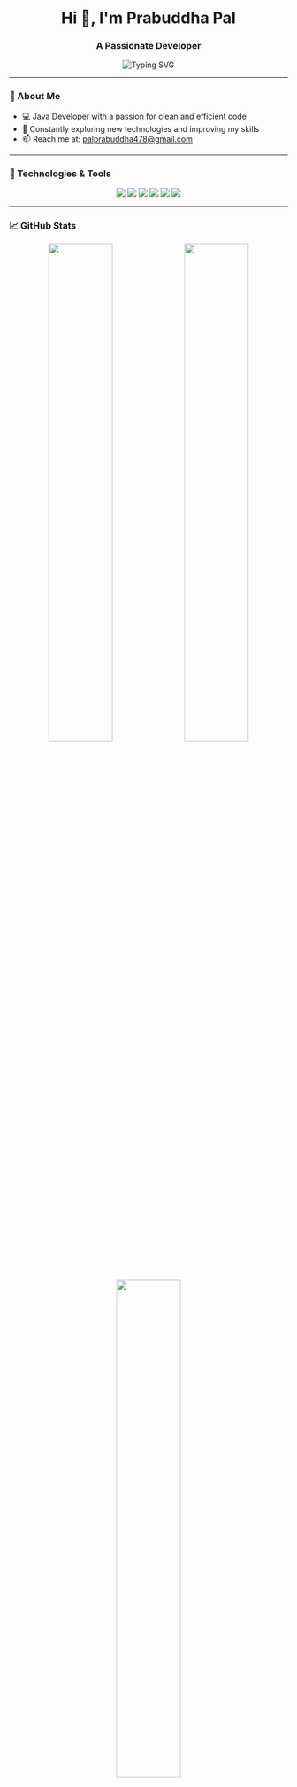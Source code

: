 <!-- GitHub Profile README with Animations -->

<h1 align="center">Hi 👋, I'm Prabuddha Pal</h1>
<h3 align="center">A Passionate Developer</h3>

<p align="center">
  <img src="https://readme-typing-svg.demolab.com?font=Fira+Code&duration=3000&pause=1000&color=1E90FF&center=true&vCenter=true&width=435&lines=Java+Developer+%7C;Loves+to+Code+%E2%9C%A8;Always+Learning+Something+New!" alt="Typing SVG" />
</p>

---

### 🚀 About Me

- 💻 Java Developer with a passion for clean and efficient code  
- 🌱 Constantly exploring new technologies and improving my skills  
- 📫 Reach me at: [palprabuddha478@gmail.com](mailto:palprabuddha478@gmail.com)

---

### 🔧 Technologies & Tools

<p align="center">
  <img src="https://img.shields.io/badge/Java-ED8B00?style=for-the-badge&logo=java&logoColor=white"/>
  <img src="https://img.shields.io/badge/IntelliJ%20IDEA-000000?style=for-the-badge&logo=intellijidea&logoColor=white"/>
  <img src="https://img.shields.io/badge/Git-F05032?style=for-the-badge&logo=git&logoColor=white"/>
  <img src="https://img.shields.io/badge/VS%20Code-007ACC?style=for-the-badge&logo=visualstudiocode&logoColor=white"/>
  <img src="https://img.shields.io/badge/Windows-0078D6?style=for-the-badge&logo=windows&logoColor=white"/>
  <img src="https://img.shields.io/badge/Python-3776AB?style=for-the-badge&logo=python&logoColor=white"/>
</p>

---

### 📈 GitHub Stats

<p align="center">
  <img src="https://github-readme-stats.vercel.app/api?username=prabuddha34&show_icons=true&theme=tokyonight" width="48%"/>
  <img src="https://github-readme-streak-stats.herokuapp.com?user=prabuddha34&how_icons=true&theme=tokyonight" width="48%"/>
  <img src="https://github-readme-stats.vercel.app/api/top-langs/?username=prabuddha34&layout=compact&theme=tokyonight" width="48%"/>
</p>

---

### 🌐 Let's Connect

<p align="center">
  <a href="https://github.com/prabuddha34"><img src="https://img.shields.io/badge/GitHub-181717?style=for-the-badge&logo=github&logoColor=white"/></a>
  <a href="mailto:palprabuddha478@gmail.com"><img src="https://img.shields.io/badge/Gmail-D14836?style=for-the-badge&logo=gmail&logoColor=white"/></a>
  <!-- Optional: Add LinkedIn, Twitter, etc. -->
</p>

---

<p align="center">
  <img src="https://media.giphy.com/media/qgQUggAC3Pfv687qPC/giphy.gif" width="300" />
</p>

<p align="center"><b>💻 Code &nbsp;|&nbsp; 🎧 Music &nbsp;|&nbsp; ☕ Coffee &nbsp;|&nbsp; 🚀 Repeat</b></p>

